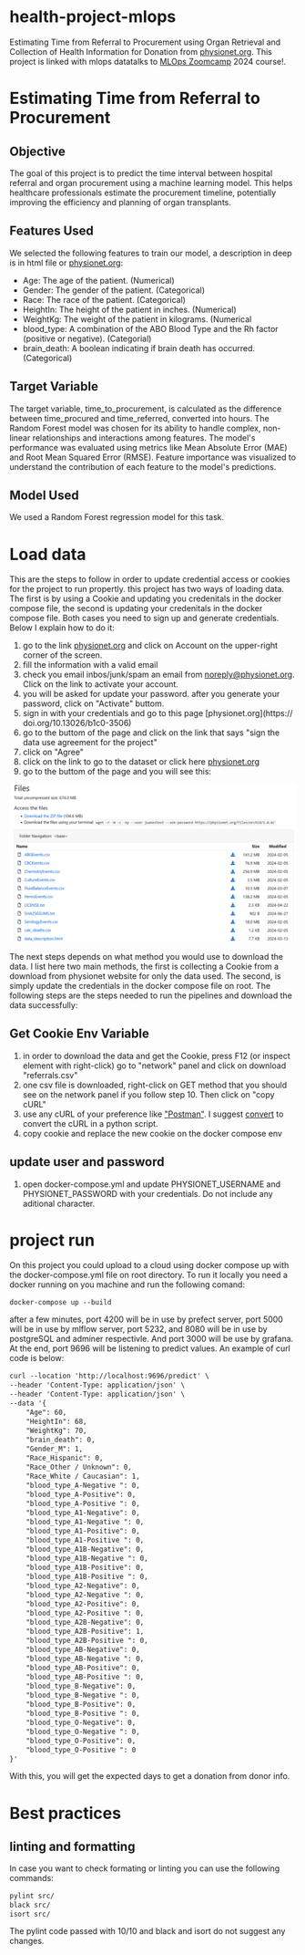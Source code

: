 # health-project-mlops

Estimating Time from Referral to Procurement using Organ Retrieval and Collection of Health Information for Donation from [physionet.org](https://doi.org/10.13026/b1c0-3506).
This project is linked with mlops datatalks to [MLOps Zoomcamp](https://github.com/DataTalksClub/mlops-zoomcamp) 2024 course!.

# Estimating Time from Referral to Procurement
## Objective
The goal of this project is to predict the time interval between hospital referral and organ procurement using a machine learning model. This helps healthcare professionals estimate the procurement timeline, potentially improving the efficiency and planning of organ transplants.

## Features Used

We selected the following features to train our model, a description in deep is in html file or [physionet.org](https://doi.org/10.13026/b1c0-3506):

- Age: The age of the patient. (Numerical)
- Gender: The gender of the patient. (Categorical)
- Race: The race of the patient. (Categorical)
- HeightIn: The height of the patient in inches. (Numerical)
- WeightKg: The weight of the patient in kilograms. (Numerical
- blood_type: A combination of the ABO Blood Type and the Rh factor (positive or negative). (Categorial)
- brain_death: A boolean indicating if brain death has occurred. (Categorical)

## Target Variable

The target variable, time_to_procurement, is calculated as the difference between time_procured and time_referred, converted into hours. The Random Forest model was chosen for its ability to handle complex, non-linear relationships and interactions among features. The model's performance was evaluated using metrics like Mean Absolute Error (MAE) and Root Mean Squared Error (RMSE). Feature importance was visualized to understand the contribution of each feature to the model's predictions.

## Model Used

We used a Random Forest regression model for this task.

# Load data
This are the steps to follow in order to update credential access or cookies for the project to run propertly. this project has two ways of loading data. The first is by using a Cookie and updating you credenitals in the docker compose file, the second is updating your credenitals in the docker compose file. Both cases you need to sign up and generate credentials. Below I explain how to do it: 

1. go to the link [physionet.org](https://doi.org/10.13026/b1c0-3506) and click on Account on the upper-right corner of the screen. 
2. fill the information with a valid email
3. check you email inbos/junk/spam an email from noreply@physionet.org. Click on the link to activate your account. 
4. you will be asked for update your password. after you generate your password, click on "Activate" buttom. 
5. sign in with your credentials and go to this page [physionet.org](https://
doi.org/10.13026/b1c0-3506)
6. go to the buttom of the page and click on the link that says "sign the data use agreement for the project"
7. click on "Agree"
8. click on the link to go to the dataset or click here [physionet.org](https://doi.org/10.13026/b1c0-3506)
9. go to the buttom of the page and you will see this: 

![see image_readme/image.png if you don't see the image](image_readme/image.png)


The next steps depends on what method you would use to download the data. I list here two main methods, the first is collecting a Cookie from a download from physionet website for only the data used. The second, is simply update the credentials in the docker compose file on root. 
The following steps are the steps needed to run the pipelines and download the data successfully:

## Get Cookie Env Variable
1. in order to download the data and get the Cookie, press F12 (or inspect element with right-click) go to "network" panel and click on download "referrals.csv"
2. one csv file is downloaded, right-click on GET method that you should see on the network panel if you follow step 10. Then click on "copy cURL"
3. use any cURL of your preference like ["Postman"](https://www.postman.com/). I suggest [convert](https://curlconverter.com/) to convert the cURL in a python script. 
4. copy cookie and replace the new cookie on the docker compose env

## update user and password
1. open docker-compose.yml and update PHYSIONET_USERNAME and PHYSIONET_PASSWORD with your credentials. Do not include any aditional character. 


# project run 
On this project you could upload to a cloud using docker compose up with the docker-compose.yml file on root directory. To run it locally you need a docker running on you machine and run the following comand: 

```batch
docker-compose up --build
```

after a few minutes, port 4200 will be in use by prefect server, port 5000 will be in use by mlflow server, port 5232, and 8080 will be in use by postgreSQL and adminer respectivle. And port 3000 will be use by grafana. At the end, port 9696 will be listening to predict values. An example of curl code is below:

```curl
curl --location 'http://localhost:9696/predict' \
--header 'Content-Type: application/json' \
--header 'Content-Type: application/json' \
--data '{
    "Age": 60,
    "HeightIn": 68,
    "WeightKg": 70,
    "brain_death": 0,
    "Gender_M": 1,
    "Race_Hispanic": 0,
    "Race_Other / Unknown": 0,
    "Race_White / Caucasian": 1,
    "blood_type_A-Negative ": 0,
    "blood_type_A-Positive": 0,
    "blood_type_A-Positive ": 0,
    "blood_type_A1-Negative": 0,
    "blood_type_A1-Negative ": 0,
    "blood_type_A1-Positive": 0,
    "blood_type_A1-Positive ": 0,
    "blood_type_A1B-Negative": 0,
    "blood_type_A1B-Negative ": 0,
    "blood_type_A1B-Positive": 0,
    "blood_type_A1B-Positive ": 0,
    "blood_type_A2-Negative": 0,
    "blood_type_A2-Negative ": 0,
    "blood_type_A2-Positive": 0,
    "blood_type_A2-Positive ": 0,
    "blood_type_A2B-Negative": 0,
    "blood_type_A2B-Positive": 1,
    "blood_type_A2B-Positive ": 0,
    "blood_type_AB-Negative": 0,
    "blood_type_AB-Negative ": 0,
    "blood_type_AB-Positive": 0,
    "blood_type_AB-Positive ": 0,
    "blood_type_B-Negative": 0,
    "blood_type_B-Negative ": 0,
    "blood_type_B-Positive": 0,
    "blood_type_B-Positive ": 0,
    "blood_type_O-Negative": 0,
    "blood_type_O-Negative ": 0,
    "blood_type_O-Positive": 0,
    "blood_type_O-Positive ": 0
}'
```
With this, you will get the expected days to get a donation from donor info. 

# Best practices

## linting and formatting
In case you want to check formating or linting you can use the following commands:

```batch
pylint src/
black src/
isort src/
```
The pylint code passed with 10/10 and black and isort do not suggest any changes.
